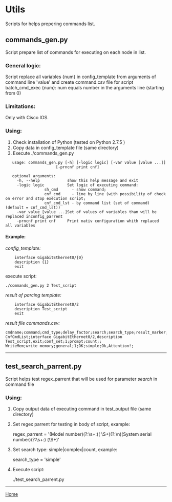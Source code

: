 # Utils

Scripts for helps prepering commands list. 

## commands_gen.py

Script prepare list of commands for executing on each node in list.

### General logic:

Script replace all variables {num} in config_template from arguments of command line 'value' and create command.csv file for script 
batch_cmd_exec  {num}: num equals number in the arguments line (starting from 0)

### Limitations:

Only with Cisco IOS.

### Using:
 
 1. Check installation of Python (tested on Python 2.7.5 )
 2. Copy data in config_template file (same directory)
 3. Execute ./commands_gen.py
 
 ```
	usage: commands_gen.py [-h] [-logic logic] [-var value [value ...]]
                       [-prncnf print cnf]
					   
	optional arguments:
	  -h, --help            show this help message and exit
	  -logic logic          Set logic of executing command: 
				  sh_cmd      - show command;
				  cnf_cmd     - line by line (with possibility of check on error and stop execution script; 
				  cnf_cmd_lst - by command list (set of command) (default = cnf_cmd_lst))
	  -var value [value ...]Set of values of variables than will be replaced inconfig_parrent
	  -prncnf print cnf     Print nativ configuration whith replaced all variables
```

#### Example:

*config_template:*

```
	interface GigabitEthernet0/{0}
	description {1}
	exit
```	

execute script:

```
./commands_gen.py 2 Test_script
```

*result of parcing template:*

```
	interface GigabitEthernet0/2
	description Test_script
	exit		  
```

*result file commands.csv:*

```
cmdname;command;cmd_type;delay_factor;search;search_type;result_marker;expect
CnfCmdList;interface GigabitEthernet0/2,description Test_script,exit;conf_set;1;prompt;count;;
WriteMem;write memory;general;1;OK;simple;Ok,Attention!;
```

----

## test_search_parrent.py

Script helps test regex_parrent that will be used for parameter *search* in command file

### Using:

1. Copy output data of executing command in test_output file (same directory)

2. Set regex parrent for testing in body of script, example:

	regex_parrent = '(Model number)(?:\s+:)( \S+)(?:\n)(System serial number)(?:\s+:) (\S+)'
	
3. Set search type: simple|complex|count, example:

	search_type = 'simple'

4. Execute script:

	./test_search_parrent.py

----

[Home](../README.md)